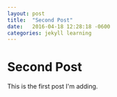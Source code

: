 ```yaml
---
layout: post
title:  "Second Post"
date:   2016-04-18 12:28:18 -0600
categories: jekyll learning
---
```

# Second Post #

This is the first post I'm adding.
